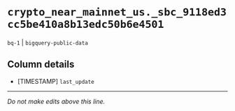 # `crypto_near_mainnet_us._sbc_9118ed3cc5be410a8b13edc50b6e4501`
`bq-1` | `bigquery-public-data`

## Column details
* [TIMESTAMP] `last_update`

-------------------------------------------------------------------------------
*Do not make edits above this line.*
